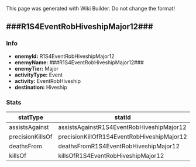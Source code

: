 <span class="wiki-builder">This page was generated with Wiki Builder. Do not change the format!</span>

## ###R1S4EventRobHiveshipMajor12###
### Info
* **enemyId:** R1S4EventRobHiveshipMajor12
* **enemyName:** ###R1S4EventRobHiveshipMajor12###
* **enemyTier:** Major
* **activityType:** Event
* **activity:** EventRobHiveship
* **destination:** Hiveship

### Stats
statType | statId
-------- | ------
assistsAgainst | assistsAgainstR1S4EventRobHiveshipMajor12
precisionKillsOf | precisionKillOfR1S4EventRobHiveshipMajor12
deathsFrom | deathsFromR1S4EventRobHiveshipMajor12
killsOf | killsOfR1S4EventRobHiveshipMajor12

